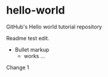 # hello-world
GitHub's Hello world tutorial repository

Readme test edit.

* Bullet markup
  * works ...

Change 1
